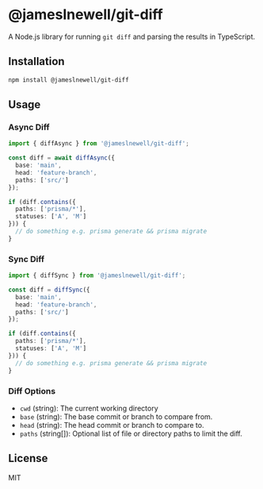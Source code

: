 # @jameslnewell/git-diff

A Node.js library for running `git diff` and parsing the results in TypeScript.

## Installation

```sh
npm install @jameslnewell/git-diff
```

## Usage

### Async Diff

```typescript
import { diffAsync } from '@jameslnewell/git-diff';

const diff = await diffAsync({
  base: 'main',
  head: 'feature-branch',
  paths: ['src/']
});

if (diff.contains({
  paths: ['prisma/*'],
  statuses: ['A', 'M']
})) {
  // do something e.g. prisma generate && prisma migrate
}
```

### Sync Diff

```typescript
import { diffSync } from '@jameslnewell/git-diff';

const diff = diffSync({
  base: 'main',
  head: 'feature-branch',
  paths: ['src/']
});

if (diff.contains({
  paths: ['prisma/*'],
  statuses: ['A', 'M']
})) {
  // do something e.g. prisma generate && prisma migrate
}
```

### Diff Options

- `cwd` (string): The current working directory
- `base` (string): The base commit or branch to compare from.
- `head` (string): The head commit or branch to compare to.
- `paths` (string[]): Optional list of file or directory paths to limit the diff.

## License

MIT

